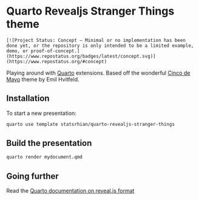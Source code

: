 # Quarto Revealjs Stranger Things theme

```
[![Project Status: Concept – Minimal or no implementation has been done yet, or the repository is only intended to be a limited example, demo, or proof-of-concept.](https://www.repostatus.org/badges/latest/concept.svg)](https://www.repostatus.org/#concept)
```

Playing around with [Quarto](https://quarto.org) extensions.  Based off the wonderful [Cinco de Mayo](https://github.com/EmilHvitfeldt/quarto-revealjs-cinco-de-mayo) theme by Emil Hvitfeld.

## Installation

To start a new presentation:

``` bash
quarto use template statsrhian/quarto-revealjs-stranger-things
```

## Build the presentation

``` bash
quarto render mydocument.qmd
```

## Going further

Read the [Quarto documentation on reveal.js format](https://quarto.org/docs/presentations/revealjs/)
